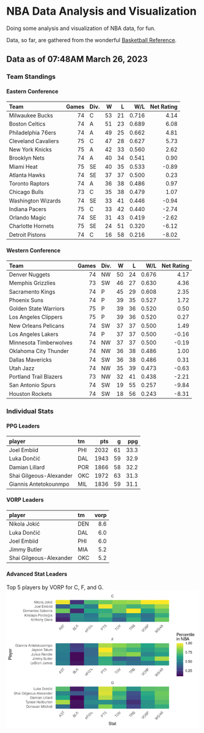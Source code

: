 # NBA Data Analysis and Visualization

Doing some analysis and visualization of NBA data, for fun.

Data, so far, are gathered from the wonderful [Basketball
Reference](https://www.basketball-reference.com/).

## Data as of 07:48AM March 26, 2023

### Team Standings

#### Eastern Conference

| Team                | Games | Div. |   W |   L |   W/L | Net Rating |
|:--------------------|------:|:-----|----:|----:|------:|-----------:|
| Milwaukee Bucks     |    74 | C    |  53 |  21 | 0.716 |       4.14 |
| Boston Celtics      |    74 | A    |  51 |  23 | 0.689 |       6.08 |
| Philadelphia 76ers  |    74 | A    |  49 |  25 | 0.662 |       4.81 |
| Cleveland Cavaliers |    75 | C    |  47 |  28 | 0.627 |       5.73 |
| New York Knicks     |    75 | A    |  42 |  33 | 0.560 |       2.62 |
| Brooklyn Nets       |    74 | A    |  40 |  34 | 0.541 |       0.90 |
| Miami Heat          |    75 | SE   |  40 |  35 | 0.533 |      -0.89 |
| Atlanta Hawks       |    74 | SE   |  37 |  37 | 0.500 |       0.23 |
| Toronto Raptors     |    74 | A    |  36 |  38 | 0.486 |       0.97 |
| Chicago Bulls       |    73 | C    |  35 |  38 | 0.479 |       1.07 |
| Washington Wizards  |    74 | SE   |  33 |  41 | 0.446 |      -0.94 |
| Indiana Pacers      |    75 | C    |  33 |  42 | 0.440 |      -2.74 |
| Orlando Magic       |    74 | SE   |  31 |  43 | 0.419 |      -2.62 |
| Charlotte Hornets   |    75 | SE   |  24 |  51 | 0.320 |      -6.12 |
| Detroit Pistons     |    74 | C    |  16 |  58 | 0.216 |      -8.02 |

#### Western Conference

| Team                   | Games | Div. |   W |   L |   W/L | Net Rating |
|:-----------------------|------:|:-----|----:|----:|------:|-----------:|
| Denver Nuggets         |    74 | NW   |  50 |  24 | 0.676 |       4.17 |
| Memphis Grizzlies      |    73 | SW   |  46 |  27 | 0.630 |       4.36 |
| Sacramento Kings       |    74 | P    |  45 |  29 | 0.608 |       2.35 |
| Phoenix Suns           |    74 | P    |  39 |  35 | 0.527 |       1.72 |
| Golden State Warriors  |    75 | P    |  39 |  36 | 0.520 |       0.50 |
| Los Angeles Clippers   |    75 | P    |  39 |  36 | 0.520 |       0.27 |
| New Orleans Pelicans   |    74 | SW   |  37 |  37 | 0.500 |       1.49 |
| Los Angeles Lakers     |    74 | P    |  37 |  37 | 0.500 |      -0.16 |
| Minnesota Timberwolves |    74 | NW   |  37 |  37 | 0.500 |      -0.19 |
| Oklahoma City Thunder  |    74 | NW   |  36 |  38 | 0.486 |       1.00 |
| Dallas Mavericks       |    74 | SW   |  36 |  38 | 0.486 |       0.31 |
| Utah Jazz              |    74 | NW   |  35 |  39 | 0.473 |      -0.63 |
| Portland Trail Blazers |    73 | NW   |  32 |  41 | 0.438 |      -2.21 |
| San Antonio Spurs      |    74 | SW   |  19 |  55 | 0.257 |      -9.84 |
| Houston Rockets        |    74 | SW   |  18 |  56 | 0.243 |      -8.31 |

### Individual Stats

#### PPG Leaders

| player                  | tm  |  pts |   g |  ppg |
|:------------------------|:----|-----:|----:|-----:|
| Joel Embiid             | PHI | 2032 |  61 | 33.3 |
| Luka Dončić             | DAL | 1943 |  59 | 32.9 |
| Damian Lillard          | POR | 1866 |  58 | 32.2 |
| Shai Gilgeous-Alexander | OKC | 1972 |  63 | 31.3 |
| Giannis Antetokounmpo   | MIL | 1836 |  59 | 31.1 |

#### VORP Leaders

| player                  | tm  | vorp |
|:------------------------|:----|-----:|
| Nikola Jokić            | DEN |  8.6 |
| Luka Dončić             | DAL |  6.0 |
| Joel Embiid             | PHI |  6.0 |
| Jimmy Butler            | MIA |  5.2 |
| Shai Gilgeous-Alexander | OKC |  5.2 |

#### Advanced Stat Leaders

Top 5 players by VORP for C, F, and G.
![](README_files/figure-gfm/README-unnamed-chunk-7-1.png)<!-- -->
